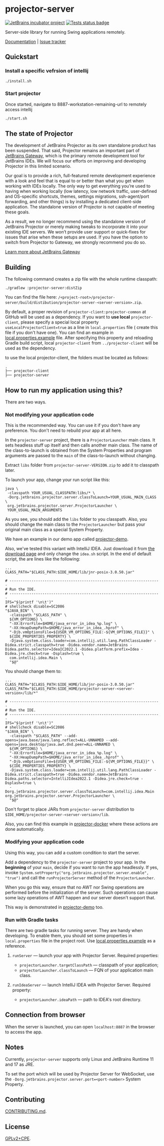 # projector-server
[![JetBrains incubator project](https://jb.gg/badges/incubator.svg)](https://confluence.jetbrains.com/display/ALL/JetBrains+on+GitHub)
[![Tests status badge](https://github.com/JetBrains/projector-server/workflows/Tests/badge.svg)](https://github.com/JetBrains/projector-server/actions)

Server-side library for running Swing applications remotely.

[Documentation](https://jetbrains.github.io/projector-client/mkdocs/latest/) | [Issue tracker](https://youtrack.jetbrains.com/issues/PRJ)

## Quickstart

### Install a specific vefrsion of intellij
```sh
./install.sh
```

### Start projector
Once started, navigate to 8887-workstation-remaining-url to remotely access intellij
```sh
./start.sh
```

## The state of Projector

The development of JetBrains Projector as its own standalone product has been suspended. That said, Projector remains an important part of [JetBrains Gateway](https://www.jetbrains.com/remote-development/gateway/), which is the primary remote development tool for JetBrains IDEs. We will focus our efforts on improving and developing Projector in this limited scenario.

Our goal is to provide a rich, full-featured remote development experience with a look and feel that is equal to or better than what you get when working with IDEs locally. The only way to get everything you’re used to having when working locally (low latency, low network traffic, user-defined and OS-specific shortcuts, themes, settings migrations, ssh-agent/port forwarding, and other things) is by installing a dedicated client-side application. The standalone version of Projector is not capable of meeting these goals.

As a result, we no longer recommend using the standalone version of JetBrains Projector or merely making tweaks to incorporate it into your existing IDE servers. We won’t provide user support or quick-fixes for issues that arise when these setups are used. If you have the option to switch from Projector to Gateway, we strongly recommend you do so.

[Learn more about JetBrains Gateway](https://www.jetbrains.com/remote-development/gateway/)

## Building
The following command creates a zip file with the whole runtime classpath:

```shell script
./gradlew :projector-server:distZip
```

You can find the file here: `/<project-root>/projector-server/build/distibution/projector-server-<server-version>.zip`.

By default, a proper revision of `projector-client:projector-common` at GitHub will be used as a dependency. If you want to **use
local** `projector-client`, please specify a special local property `useLocalProjectorClient=true` as a line in `local.properties` file (
create this file if you don't have one). You can find an example in [local.properties.example](local.properties.example) file. After
specifying this property and reloading Gradle build script, local `projector-client` from `../projector-client` will be used as the
dependency.

to use the local projector-client, the folders must be located as follows:
```shell
.
├── projector-client
├── projector-server
```

## How to run my application using this?
There are two ways.

### Not modifying your application code
This is the recommended way. You can use it if you don't have any preference. You don't need to rebuild your app at all here.

In the `projector-server` project, there is a `ProjectorLauncher` main class. It sets headless stuff up itself and then calls another main class. The name of the class-to-launch is obtained from the System Properties and program arguments are passed to the `main` of the class-to-launch without changing.

Extract `libs` folder from `projector-server-VERSION.zip` to add it to classpath later.

To launch your app, change your run script like this:
```Shell Script
java \
 -classpath YOUR_USUAL_CLASSPATH:libs/* \
 -Dorg.jetbrains.projector.server.classToLaunch=YOUR_USUAL_MAIN_CLASS \
 org.jetbrains.projector.server.ProjectorLauncher \
 YOUR_USUAL_MAIN_ARGUMENTS
```

As you see, you should add the `libs` folder to you classpath. Also, you should change the main class to the `ProjectorLauncher` but pass your original main class as a special System Property.

We have an example in our demo app called [projector-demo](https://github.com/JetBrains/projector-demo).

Also, we've tested this variant with IntelliJ IDEA. Just download it from [the download page](https://www.jetbrains.com/idea/download/index.html) and only change the `idea.sh` script. In the end of default script, the are lines like the following:
```shell script
...
CLASS_PATH="$CLASS_PATH:$IDE_HOME/lib/jnr-posix-3.0.50.jar"

# ---------------------------------------------------------------------
# Run the IDE.
# ---------------------------------------------------------------------
IFS="$(printf '\n\t')"
# shellcheck disable=SC2086
"$JAVA_BIN" \
  -classpath "$CLASS_PATH" \
  ${VM_OPTIONS} \
  "-XX:ErrorFile=$HOME/java_error_in_idea_%p.log" \
  "-XX:HeapDumpPath=$HOME/java_error_in_idea_.hprof" \
  "-Djb.vmOptionsFile=${USER_VM_OPTIONS_FILE:-${VM_OPTIONS_FILE}}" \
  ${IDE_PROPERTIES_PROPERTY} \
  -Djava.system.class.loader=com.intellij.util.lang.PathClassLoader -Didea.strict.classpath=true -Didea.vendor.name=JetBrains -Didea.paths.selector=IdeaIC2022.1 -Didea.platform.prefix=Idea -Didea.jre.check=true -Dsplash=true \
  com.intellij.idea.Main \
  "$@"
```

You should change them to:
```shell script
...
CLASS_PATH="$CLASS_PATH:$IDE_HOME/lib/jnr-posix-3.0.50.jar"
CLASS_PATH="$CLASS_PATH:$IDE_HOME/projector-server-<server-version>/lib/*"

# ---------------------------------------------------------------------
# Run the IDE.
# ---------------------------------------------------------------------
IFS="$(printf '\n\t')"
# shellcheck disable=SC2086
"$JAVA_BIN" \
  -classpath "$CLASS_PATH" --add-opens=java.base/java.lang.reflect=ALL-UNNAMED --add-opens=java.desktop/java.awt.dnd.peer=ALL-UNNAMED \
  ${VM_OPTIONS} \
  "-XX:ErrorFile=$HOME/java_error_in_idea_%p.log" \
  "-XX:HeapDumpPath=$HOME/java_error_in_idea_.hprof" \
  "-Djb.vmOptionsFile=${USER_VM_OPTIONS_FILE:-${VM_OPTIONS_FILE}}" \
  ${IDE_PROPERTIES_PROPERTY} \
  -Djava.system.class.loader=com.intellij.util.lang.PathClassLoader -Didea.strict.classpath=true -Didea.vendor.name=JetBrains -Didea.paths.selector=IntelliJIdea2022.1 -Didea.jre.check=true -Dsplash=true \
  -Dorg.jetbrains.projector.server.classToLaunch=com.intellij.idea.Main org.jetbrains.projector.server.ProjectorLauncher \
  "$@"
```

Don't forget to place JARs from `projector-server` distribution to `$IDE_HOME/projector-server-<server-version>/lib`.

Also, you can find this example in [projector-docker](https://github.com/JetBrains/projector-docker) where these actions are done automatically.

### Modifying your application code
Using this way, you can add a custom condition to start the server.

Add a dependency to the `projector-server` project to your app. In the **beginning** of your `main`, decide if you want to run the app headlessly. If yes, invoke `System.setProperty("org.jetbrains.projector.server.enable", "true")` and call the `runProjectorServer` method of the `ProjectorLauncher`.

When you go this way, ensure that no AWT nor Swing operations are performed before the initialization of the server. Such operations can cause some lazy operations of AWT happen and our server doesn't support that.

This way is demonstrated in [projector-demo](https://github.com/JetBrains/projector-demo) too.

### Run with Gradle tasks
There are two gradle tasks for running server. They are handy when developing. To enable them, you should set some properties in `local.properties` file in the project root. Use [local.properties.example](local.properties.example) as a reference.

1. `runServer` &mdash; launch your app with Projector Server. Required properties:
    * `projectorLauncher.targetClassPath` &mdash; classpath of your application;
    * `projectorLauncher.classToLaunch` &mdash; FQN of your application main class.

2. `runIdeaServer` &mdash; launch IntelliJ IDEA with Projector Server. Required property:
    * `projectorLauncher.ideaPath` &mdash; path to IDEA's root directory.

## Connection from browser
When the server is launched, you can open `localhost:8887` in the browser to access the app.

## Notes
Currently, `projector-server` supports only Linux and JetBrains Runtime 11 and 17 as JRE.

To set the port which will be used by Projector Server for WebSocket, use the `-Dorg.jetbrains.projector.server.port=<port-number>` System Property.

## Contributing
[CONTRIBUTING.md](./docs/CONTRIBUTING.md).

## License
[GPLv2+CPE](LICENSE.txt).
